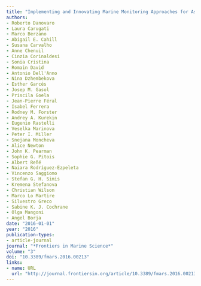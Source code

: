 ```yaml
---
title: "Implementing and Innovating Marine Monitoring Approaches for Assessing Marine Environmental Status"
authors:
- Roberto Danovaro
- Laura Carugati
- Marco Berzano
- Abigail E. Cahill
- Susana Carvalho
- Anne Chenuil
- Cinzia Corinaldesi
- Sonia Cristina
- Romain David
- Antonio Dell'Anno
- Nina Dzhembekova
- Esther Garcés
- Josep M. Gasol
- Priscila Goela
- Jean-Pierre Féral
- Isabel Ferrera
- Rodney M. Forster
- Andrey A. Kurekin
- Eugenio Rastelli
- Veselka Marinova
- Peter I. Miller
- Snejana Moncheva
- Alice Newton
- John K. Pearman
- Sophie G. Pitois
- Albert Reñé
- Naiara Rodríguez-Ezpeleta
- Vincenzo Saggiomo
- Stefan G. H. Simis
- Kremena Stefanova
- Christian Wilson
- Marco Lo Martire
- Silvestro Greco
- Sabine K. J. Cochrane
- Olga Mangoni
- Angel Borja
date: "2016-01-01"
year: "2016"
publication-types:
- article-journal
journal: "*Frontiers in Marine Science*"
volume: "3"
doi: "10.3389/fmars.2016.00213"
links:
- name: URL
  url: "http://journal.frontiersin.org/article/10.3389/fmars.2016.00213/full"
---
```

